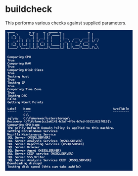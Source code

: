 # buildcheck
This performs various checks against supplied parameters.

![Alt text](./images/buildcheck.png "buildcheck")
